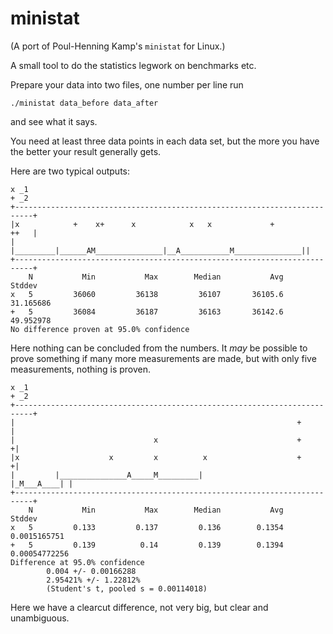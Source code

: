 ministat
========

(A port of Poul-Henning Kamp's `ministat` for Linux.)

A small tool to do the statistics legwork on benchmarks etc.

Prepare your data into two files, one number per line
run 

    ./ministat data_before data_after

and see what it says.

You need at least three data points in each data set, but the more
you have the better your result generally gets.

Here are two typical outputs:

    x _1
    + _2
    +--------------------------------------------------------------------------+
    |x            +    x+      x            x   x             +           ++   |
    |        |_________|______AM_______________|__A___________M_______________||
    +--------------------------------------------------------------------------+
        N           Min           Max        Median           Avg        Stddev
    x   5         36060         36138         36107       36105.6     31.165686
    +   5         36084         36187         36163       36142.6     49.952978
    No difference proven at 95.0% confidence

Here nothing can be concluded from the numbers.  It _may_ be possible to
prove something if many more measurements are made, but with only five
measurements, nothing is proven.


    x _1
    + _2
    +--------------------------------------------------------------------------+
    |                                                               +          |
    |                               x                               +         +|
    |x                    x         x          x                    +         +|
    |         |_______________A_____M_________|                   |_M___A____| |
    +--------------------------------------------------------------------------+
        N           Min           Max        Median           Avg        Stddev
    x   5         0.133         0.137         0.136        0.1354  0.0015165751
    +   5         0.139          0.14         0.139        0.1394 0.00054772256
    Difference at 95.0% confidence
            0.004 +/- 0.00166288
            2.95421% +/- 1.22812%
            (Student's t, pooled s = 0.00114018)
    
Here we have a clearcut difference, not very big, but clear and unambiguous.


